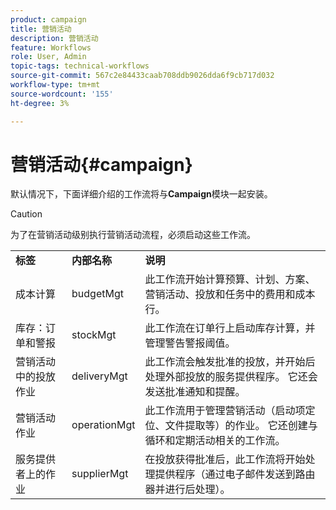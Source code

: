 ```yaml
---
product: campaign
title: 营销活动
description: 营销活动
feature: Workflows
role: User, Admin
topic-tags: technical-workflows
source-git-commit: 567c2e84433caab708ddb9026dda6f9cb717d032
workflow-type: tm+mt
source-wordcount: '155'
ht-degree: 3%

---
```



# 营销活动{#campaign}

默认情况下，下面详细介绍的工作流将与&#x200B;**Campaign**&#x200B;模块一起安装。

>[!CAUTION]
>
>为了在营销活动级别执行营销活动流程，必须启动这些工作流。

<table> 
 <tbody> 
  <tr> 
   <td> <strong>标签</strong><br /> </td> 
   <td> <strong>内部名称</strong><br /> </td> 
   <td> <strong>说明</strong><br /> </td> 
  </tr> 
  <tr> 
   <td> <span class="uicontrol">成本计算</span> <br /> </td> 
   <td> <span class="uicontrol">budgetMgt</span> <br /> </td> 
   <td> 此工作流开始计算预算、计划、方案、营销活动、投放和任务中的费用和成本行。<br /> </td> 
  </tr> 
  <tr> 
   <td> <span class="uicontrol">库存：订单和警报</span> <br /> </td> 
   <td> <span class="uicontrol">stockMgt</span> <br /> </td> 
   <td> 此工作流在订单行上启动库存计算，并管理警告警报阈值。<br /> </td> 
  </tr> 
  <tr> 
   <td> 营销活动中的投放<span class="uicontrol">作业</span> <br /> </td> 
   <td> <span class="uicontrol">deliveryMgt</span> <br /> </td> 
   <td> 此工作流会触发批准的投放，并开始后处理外部投放的服务提供程序。 它还会发送批准通知和提醒。<br /> </td> 
  </tr> 
  <tr> 
   <td> <span class="uicontrol">营销活动作业</span> <br /> </td> 
   <td> <span class="uicontrol">operationMgt</span> <br /> </td> 
   <td> 此工作流用于管理营销活动（启动项定位、文件提取等）的作业。 它还创建与循环和定期活动相关的工作流。<br /> </td> 
  </tr> 
  <tr> 
   <td> 服务提供者上的<span class="uicontrol">作业</span> <br /> </td> 
   <td> <span class="uicontrol">supplierMgt</span> <br /> </td> 
   <td> 在投放获得批准后，此工作流将开始处理提供程序（通过电子邮件发送到路由器并进行后处理）。<br /> </td> 
  </tr> 
 </tbody> 
</table>

